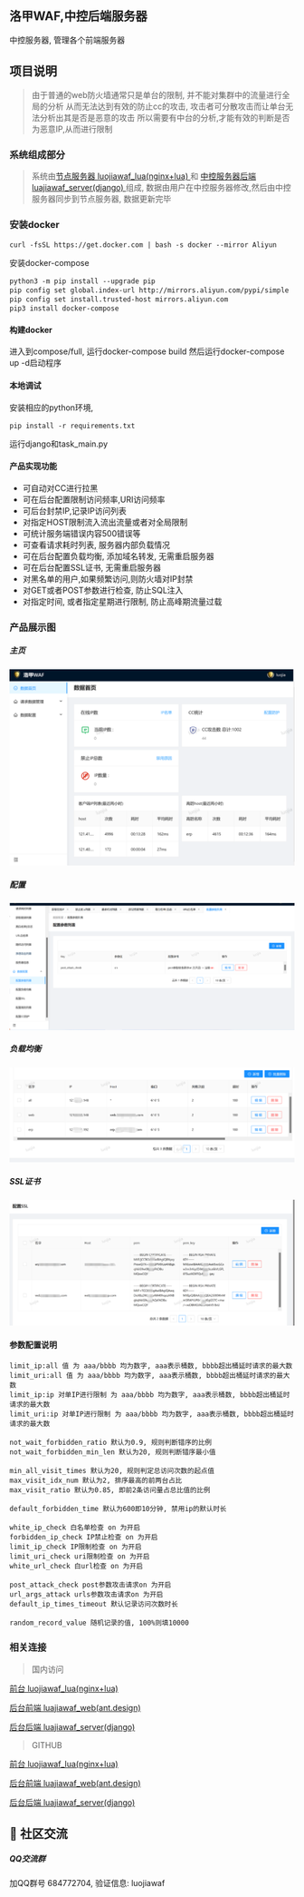 ## 洛甲WAF,中控后端服务器
中控服务器, 管理各个前端服务器

## 项目说明
> 由于普通的web防火墙通常只是单台的限制, 并不能对集群中的流量进行全局的分析
> 从而无法达到有效的防止cc的攻击, 攻击者可分散攻击而让单台无法分析出其是否是恶意的攻击
> 所以需要有中台的分析,才能有效的判断是否为恶意IP,从而进行限制

### 系统组成部分
>系统由[节点服务器 luojiawaf_lua(nginx+lua) ](https://gitee.com/tickbh/luojiawaf_lua)和
[中控服务器后端 luajiawaf_server(django) ](https://gitee.com/tickbh/luojiawaf_server)组成, 数据由用户在中控服务器修改,然后由中控服务器同步到节点服务器, 数据更新完毕

### 安装docker
```
curl -fsSL https://get.docker.com | bash -s docker --mirror Aliyun
```
安装docker-compose
```
python3 -m pip install --upgrade pip
pip config set global.index-url http://mirrors.aliyun.com/pypi/simple
pip config set install.trusted-host mirrors.aliyun.com
pip3 install docker-compose
```

#### 构建docker
进入到compose/full, 运行docker-compose build
然后运行docker-compose up -d启动程序

#### 本地调试
安装相应的python环境,
```
pip install -r requirements.txt
```
运行django和task_main.py

#### 产品实现功能
- 可自动对CC进行拉黑
- 可在后台配置限制访问频率,URI访问频率
- 可后台封禁IP,记录IP访问列表
- 对指定HOST限制流入流出流量或者对全局限制
- 可统计服务端错误内容500错误等
- 可查看请求耗时列表, 服务器内部负载情况
- 可在后台配置负载均衡, 添加域名转发, 无需重启服务器
- 可在后台配置SSL证书, 无需重启服务器
- 对黑名单的用户,如果频繁访问,则防火墙对IP封禁
- 对GET或者POST参数进行检查, 防止SQL注入
- 对指定时间, 或者指定星期进行限制, 防止高峰期流量过载


### 产品展示图
##### 主页
![](./screenshot/main.png)
##### 配置
![](./screenshot/config.png)
##### 负载均衡
![](./screenshot/upstream.png)
##### SSL证书
![](./screenshot/ssl.png)


#### 参数配置说明
```
limit_ip:all 值 为 aaa/bbbb 均为数字, aaa表示桶数, bbbb超出桶延时请求的最大数
limit_uri:all 值 为 aaa/bbbb 均为数字, aaa表示桶数, bbbb超出桶延时请求的最大数
limit_ip:ip 对单IP进行限制 为 aaa/bbbb 均为数字, aaa表示桶数, bbbb超出桶延时请求的最大数
limit_uri:ip 对单IP进行限制 为 aaa/bbbb 均为数字, aaa表示桶数, bbbb超出桶延时请求的最大数

not_wait_forbidden_ratio 默认为0.9, 规则判断错序的比例
not_wait_forbidden_min_len 默认为20, 规则判断错序最小值

min_all_visit_times 默认为20, 规则判定总访问次数的起点值
max_visit_idx_num 默认为2, 排序最高的前两台占比
max_visit_ratio 默认为0.85, 即前2条访问量占总比值的比例

default_forbidden_time 默认为600即10分钟, 禁用ip的默认时长

white_ip_check 白名单检查 on 为开启
forbidden_ip_check IP禁止检查 on 为开启
limit_ip_check IP限制检查 on 为开启
limit_uri_check uri限制检查 on 为开启
white_url_check 白url检查 on 为开启

post_attack_check post参数攻击请求on 为开启
url_args_attack urls参数攻击请求on 为开启
default_ip_times_timeout 默认记录访问次数时长

random_record_value 随机记录的值, 100%则填10000
```

### 相关连接
> 国内访问

[前台 luojiawaf_lua(nginx+lua) ](https://gitee.com/tickbh/luojiawaf_lua)

[后台前端 luajiawaf_web(ant.design) ](https://gitee.com/tickbh/luojiawaf_web)

[后台后端 luajiawaf_server(django) ](https://gitee.com/tickbh/luojiawaf_server)

> GITHUB

[前台 luojiawaf_lua(nginx+lua) ](https://github.com/tickbh/luojiawaf_lua)

[后台前端 luajiawaf_web(ant.design) ](https://github.com/tickbh/luojiawaf_web)

[后台后端 luajiawaf_server(django) ](https://github.com/tickbh/luojiawaf_server)

## 💬 社区交流

##### QQ交流群

加QQ群号 684772704, 验证信息: luojiawaf
